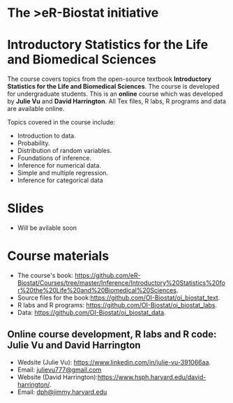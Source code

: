 # The >eR-Biostat initiative
#  Introductory Statistics for the Life and Biomedical Sciences

The course covers topics from the open-source textbook **Introductory Statistics for the Life and Biomedical Sciences**. The course is developed for undergraduate students. This is an **online** course which was developed by **Julie Vu**  and **David Harrington**. All Tex files, R labs,  R programs and data are available online. 

Topics covered in the course include:

* Introduction to data.
* Probability.
* Distribution of random variables.
* Foundations of inference.
* Inference for numerical data.
* Simple and multiple regression.
* Inference for categorical data
# Slides
* Will be avilable soon
# Course materials
* The course's book: https://github.com/eR-Biostat/Courses/tree/master/Inference/Introductory%20Statistics%20for%20the%20Life%20and%20Biomedical%20Sciences.
* Source files for the book:https://github.com/OI-Biostat/oi_biostat_text.
* R labs and R programs: https://github.com/OI-Biostat/oi_biostat_labs.
* Data: https://github.com/OI-Biostat/oi_biostat_data.

##  Online course development, R labs and R code: Julie Vu and David Harrington
 * Wedsite (Julie Vu): https://www.linkedin.com/in/julie-vu-391066aa.
 * Email: julievu777@gmail.com
 * Website (David Harrington):https://www.hsph.harvard.edu/david-harrington/. 
 * Email: dph@jimmy.harvard.edu
